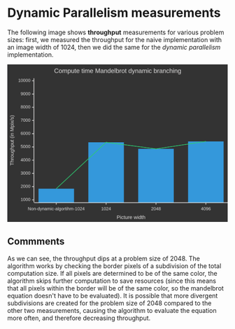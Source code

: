 # Dynamic Parallelism measurements

The following image shows **throughput** measurements for various problem sizes: first, we measured the throughput for the naive implementation with an image width of 1024, then we did the same for the *dynamic parallelism* implementation.

![](mandelbrot_dyn_throughput.png)



## Commments

As we can see, the throughput dips at a problem size of 2048. The algorithm works by checking the border pixels of a subdivision of the total computation size. If all pixels are determined to be of the same color, the algorithm skips further computation to save resources (since this means that all pixels within the border will be of the same color, so the mandelbrot equation doesn't have to be evaluated). It is possible that more divergent subdivisions are created for the problem size of 2048 compared to the other two measurements, causing the algorithm to evaluate the equation more often, and therefore decreasing throughput.